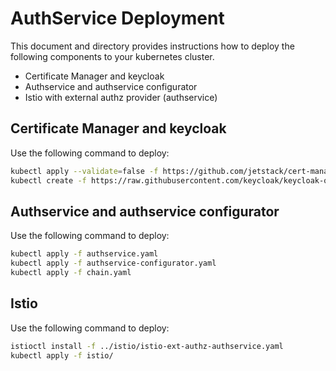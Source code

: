 # AuthService Deployment

This document and directory provides instructions how to deploy the following components to your kubernetes cluster.

- Certificate Manager and keycloak
- Authservice and authservice configurator
- Istio with external authz provider (authservice)

## Certificate Manager and keycloak

Use the following command to deploy:

```bash
kubectl apply --validate=false -f https://github.com/jetstack/cert-manager/releases/download/v1.0.3/cert-manager.yaml
kubectl create -f https://raw.githubusercontent.com/keycloak/keycloak-quickstarts/latest/kubernetes-examples/keycloak.yaml
```

## Authservice and authservice configurator

Use the following command to deploy:

```bash
kubectl apply -f authservice.yaml
kubectl apply -f authservice-configurator.yaml
kubectl apply -f chain.yaml
```

## Istio

Use the following command to deploy:

```bash
istioctl install -f ../istio/istio-ext-authz-authservice.yaml
kubectl apply -f istio/
```
